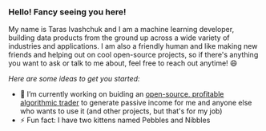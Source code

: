### Hello! Fancy seeing you here!

My name is Taras Ivashchuk and I am a machine learning developer, building data products from the ground up across a wide variety of industries and applications. I am also a friendly human and like making new friends and helping out on cool open-source projects, so if there's anything you want to ask or talk to me about, feel free to reach out anytime! 😄

_Here are some ideas to get you started:_

- 🔭 I’m currently working on buiding an [open-source, profitable algorithmic trader](https://github.com/tarasivashchuk/MarketML) to generate passive income for me and anyone else who wants to use it (and other projects, but that's for my job)
- ⚡ Fun fact: I have two kittens named Pebbles and Nibbles
